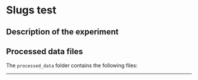 # Slugs test

## Description of the experiment

## Processed data files

The `processed_data` folder contains the following files:

---